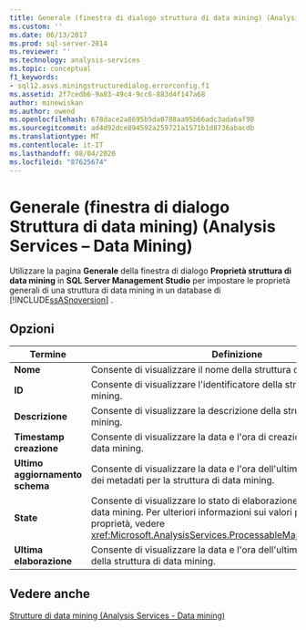 ```yaml
---
title: Generale (finestra di dialogo struttura di data mining) (Analysis Services-Data mining) | Microsoft Docs
ms.custom: ''
ms.date: 06/13/2017
ms.prod: sql-server-2014
ms.reviewer: ''
ms.technology: analysis-services
ms.topic: conceptual
f1_keywords:
- sql12.asvs.miningstructuredialog.errorconfig.f1
ms.assetid: 2f7cedb6-9a83-49c4-9cc6-883d4f147a68
author: minewiskan
ms.author: owend
ms.openlocfilehash: 678dace2a8695b5da0788aa95b66adc3ada6af98
ms.sourcegitcommit: ad4d92dce894592a259721a1571b1d8736abacdb
ms.translationtype: MT
ms.contentlocale: it-IT
ms.lasthandoff: 08/04/2020
ms.locfileid: "87625674"
---
```

# <a name="general-mining-structure-dialog-box-analysis-services---data-mining"></a>Generale (finestra di dialogo Struttura di data mining) (Analysis Services – Data Mining)
  Utilizzare la pagina **Generale** della finestra di dialogo **Proprietà struttura di data mining** in **SQL Server Management Studio** per impostare le proprietà generali di una struttura di data mining in un database di [!INCLUDE[ssASnoversion](../includes/ssasnoversion-md.md)] .  
  
## <a name="options"></a>Opzioni  
  
|Termine|Definizione|  
|----------|----------------|  
|**Nome**|Consente di visualizzare il nome della struttura di data mining.|  
|**ID**|Consente di visualizzare l'identificatore della struttura di data mining.|  
|**Descrizione**|Consente di visualizzare la descrizione della struttura di data mining.|  
|**Timestamp creazione**|Consente di visualizzare la data e l'ora di creazione della struttura di data mining.|  
|**Ultimo aggiornamento schema**|Consente di visualizzare la data e l'ora dell'ultimo aggiornamento dei metadati per la struttura di data mining.|  
|**State**|Consente di visualizzare lo stato di elaborazione della struttura di data mining. Per ulteriori informazioni sui valori per questa proprietà, vedere <xref:Microsoft.AnalysisServices.ProcessableMajorObject.State%2A>.|  
|**Ultima elaborazione**|Consente di visualizzare la data e l'ora dell'ultima elaborazione della struttura di data mining.|  
  
## <a name="see-also"></a>Vedere anche  
 [Strutture di data mining &#40;Analysis Services - Data mining&#41;](data-mining/mining-structures-analysis-services-data-mining.md)  
  
  
